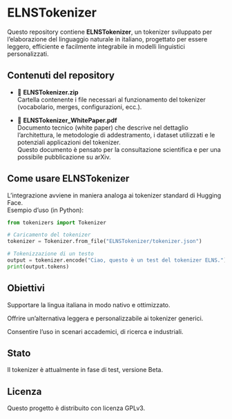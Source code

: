 # ELNSTokenizer

Questo repository contiene **ELNSTokenizer**, un tokenizer sviluppato per l’elaborazione del linguaggio naturale in italiano, progettato per essere leggero, efficiente e facilmente integrabile in modelli linguistici personalizzati.

## Contenuti del repository

- 📂 **ELNSTokenizer.zip**  
  Cartella contenente i file necessari al funzionamento del tokenizer (vocabolario, merges, configurazioni, ecc.).

- 📄 **ELNSTokenizer_WhitePaper.pdf**  
  Documento tecnico (white paper) che descrive nel dettaglio l’architettura, le metodologie di addestramento, i dataset utilizzati e le potenziali applicazioni del tokenizer.  
  Questo documento è pensato per la consultazione scientifica e per una possibile pubblicazione su arXiv.

## Come usare ELNSTokenizer

L’integrazione avviene in maniera analoga ai tokenizer standard di Hugging Face.  
Esempio d’uso (in Python):

```python
from tokenizers import Tokenizer

# Caricamento del tokenizer
tokenizer = Tokenizer.from_file("ELNSTokenizer/tokenizer.json")

# Tokenizzazione di un testo
output = tokenizer.encode("Ciao, questo è un test del tokenizer ELNS.")
print(output.tokens)
```

## Obiettivi

Supportare la lingua italiana in modo nativo e ottimizzato.

Offrire un’alternativa leggera e personalizzabile ai tokenizer generici.

Consentire l’uso in scenari accademici, di ricerca e industriali.

## Stato

Il tokenizer è attualmente in fase di test, versione Beta.

## Licenza

Questo progetto è distribuito con licenza GPLv3.
